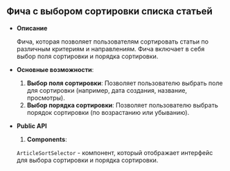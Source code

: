 ## Фича с выбором сортировки списка статьей

- **Описание**

    Фича, которая позволяет пользователям сортировать статьи по различным критериям и направлениям. Фича включает в себя выбор поля сортировки и порядка сортировки.

- **Основные возможности**:

    1. **Выбор поля сортировки**: Позволяет пользователю выбрать поле для сортировки (например, дата создания, название, просмотры).
    2. **Выбор порядка сортировки**: Позволяет пользователю выбрать порядок сортировки (по возрастанию или убыванию).

- **Public API**

    1. **Components**: 
    
    `ArticleSortSelector` - компонент, который отображает интерфейс для выбора сортировки и порядка сортировки.